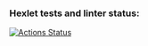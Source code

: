### Hexlet tests and linter status:
[![Actions Status](https://github.com/vladimirkuvanovv/frontend-project-lvl1/workflows/hexlet-check/badge.svg?branch=)](https://github.com/vladimirkuvanovv/frontend-project-lvl1/actions?query=branch:)